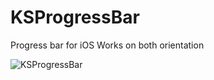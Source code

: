 # KSProgressBar
Progress bar for iOS
Works on both orientation

![KSProgressBar](https://github.com/shrsthakusal/KSProgressBar/blob/master/KSProgressBar.gif)
